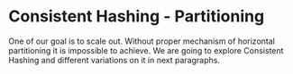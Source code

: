 # Consistent Hashing - Partitioning

One of our goal is to scale out. 
Without proper mechanism of horizontal partitioning it is impossible to achieve. 
We are going to explore Consistent Hashing and different variations on it in next paragraphs.

